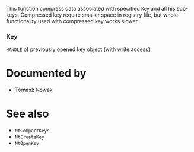 This function compress data associated with specified `Key` and all his sub-keys. Compressed key require smaller space in registry file, but whole functionality used with compressed key works slower.

### Key

`HANDLE` of previously opened key object (with write access).

# Documented by

* Tomasz Nowak

# See also

* `NtCompactKeys`
* `NtCreateKey`
* `NtOpenKey`
